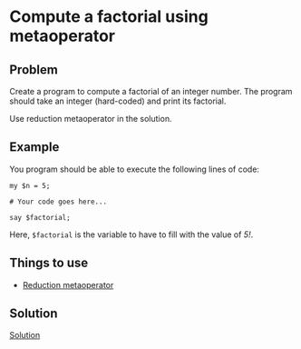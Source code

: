 # Compute a factorial using metaoperator

## Problem

Create a program to compute a factorial of an integer number. The program should take an integer (hard-coded) and print its factorial.

Use reduction metaoperator in the solution.

## Example

You program should be able to execute the following lines of code:

    my $n = 5;

    # Your code goes here...

    say $factorial;

Here, `$factorial` is the variable to have to fill with the value of _5!_.

## Things to use

* [Reduction metaoperator](/metaoperators/reduction-metaoperators)

## Solution

[Solution](solution)
